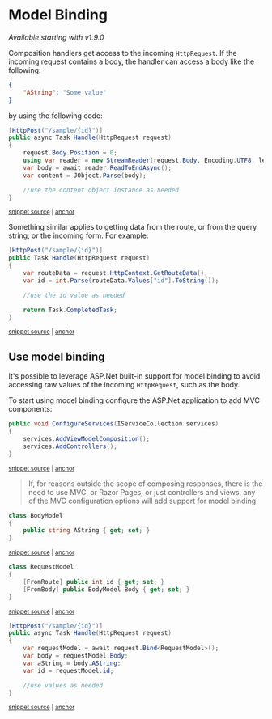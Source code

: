<!--
GENERATED FILE - DO NOT EDIT
This file was generated by [MarkdownSnippets](https://github.com/SimonCropp/MarkdownSnippets).
Source File: /docs/model-binding.source.md
To change this file edit the source file and then run MarkdownSnippets.
-->

# Model Binding

_Available starting with v1.9.0_

Composition handlers get access to the incoming `HttpRequest`. If the incoming request contains a body, the handler can access a body like the following:

```json
{
    "AString": "Some value"
}
```

by using the following code:

<!-- snippet: net-core-3x-model-binding-raw-body-usage -->
<a id='snippet-net-core-3x-model-binding-raw-body-usage'></a>
```cs
[HttpPost("/sample/{id}")]
public async Task Handle(HttpRequest request)
{
    request.Body.Position = 0;
    using var reader = new StreamReader(request.Body, Encoding.UTF8, leaveOpen: true );
    var body = await reader.ReadToEndAsync();
    var content = JObject.Parse(body);

    //use the content object instance as needed
}
```
<sup><a href='/src/Snippets.NetCore3x/ModelBinding/RawBodyUsageHandler.cs#L14-L25' title='Snippet source file'>snippet source</a> | <a href='#snippet-net-core-3x-model-binding-raw-body-usage' title='Start of snippet'>anchor</a></sup>
<!-- endSnippet -->

Something similar applies to getting data from the route, or from the query string, or the incoming form. For example:

<!-- snippet: net-core-3x-model-binding-raw-route-data-usage -->
<a id='snippet-net-core-3x-model-binding-raw-route-data-usage'></a>
```cs
[HttpPost("/sample/{id}")]
public Task Handle(HttpRequest request)
{
    var routeData = request.HttpContext.GetRouteData();
    var id = int.Parse(routeData.Values["id"].ToString());

    //use the id value as needed

    return Task.CompletedTask;
}
```
<sup><a href='/src/Snippets.NetCore3x/ModelBinding/RawBodyUsageHandler.cs#L30-L41' title='Snippet source file'>snippet source</a> | <a href='#snippet-net-core-3x-model-binding-raw-route-data-usage' title='Start of snippet'>anchor</a></sup>
<!-- endSnippet -->

## Use model binding

It's possible to leverage ASP.Net built-in support for model binding to avoid accessing raw values of the incoming `HttpRequest`, such as the body.

To start using model binding configure the ASP.Net application to add MVC components:

<!-- snippet: net-core-3x-model-binding-add-controllers -->
<a id='snippet-net-core-3x-model-binding-add-controllers'></a>
```cs
public void ConfigureServices(IServiceCollection services)
{
    services.AddViewModelComposition();
    services.AddControllers();
}
```
<sup><a href='/src/Snippets.NetCore3x/ModelBinding/ConfigureAppForModelBinding.cs#L8-L14' title='Snippet source file'>snippet source</a> | <a href='#snippet-net-core-3x-model-binding-add-controllers' title='Start of snippet'>anchor</a></sup>
<!-- endSnippet -->

> If, for reasons outside the scope of composing responses, there is the need to use MVC, or Razor Pages, or just controllers and views, any of the MVC configuration options will add support for model binding.

<!-- snippet: net-core-3x-model-binding-model -->
<a id='snippet-net-core-3x-model-binding-model'></a>
```cs
class BodyModel
{
    public string AString { get; set; }
}
```
<sup><a href='/src/Snippets.NetCore3x/ModelBinding/ModelBindingUsageHandler.cs#L8-L13' title='Snippet source file'>snippet source</a> | <a href='#snippet-net-core-3x-model-binding-model' title='Start of snippet'>anchor</a></sup>
<!-- endSnippet -->

<!-- snippet: net-core-3x-model-binding-request -->
<a id='snippet-net-core-3x-model-binding-request'></a>
```cs
class RequestModel
{
    [FromRoute] public int id { get; set; }
    [FromBody] public BodyModel Body { get; set; }
}
```
<sup><a href='/src/Snippets.NetCore3x/ModelBinding/ModelBindingUsageHandler.cs#L15-L21' title='Snippet source file'>snippet source</a> | <a href='#snippet-net-core-3x-model-binding-request' title='Start of snippet'>anchor</a></sup>
<!-- endSnippet -->

<!-- snippet: net-core-3x-model-binding-bind-body-and-route-data -->
<a id='snippet-net-core-3x-model-binding-bind-body-and-route-data'></a>
```cs
[HttpPost("/sample/{id}")]
public async Task Handle(HttpRequest request)
{
    var requestModel = await request.Bind<RequestModel>();
    var body = requestModel.Body;
    var aString = body.AString;
    var id = requestModel.id;

    //use values as needed
}
```
<sup><a href='/src/Snippets.NetCore3x/ModelBinding/ModelBindingUsageHandler.cs#L25-L37' title='Snippet source file'>snippet source</a> | <a href='#snippet-net-core-3x-model-binding-bind-body-and-route-data' title='Start of snippet'>anchor</a></sup>
<!-- endSnippet -->
